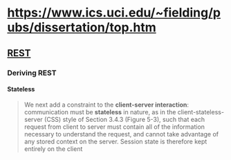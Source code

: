 # https://www.ics.uci.edu/~fielding/pubs/dissertation/top.htm
## [REST](https://www.ics.uci.edu/~fielding/pubs/dissertation/rest_arch_style.htm)
### Deriving REST
#### Stateless
> We next add a constraint to the **client-server interaction**: communication must be **stateless** in nature, as in the client-stateless-server (CSS) style of Section 3.4.3 (Figure 5-3), such that each request from client to server must contain all of the information necessary to understand the request, and cannot take advantage of any stored context on the server. Session state is therefore kept entirely on the client  
